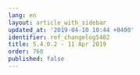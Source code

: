 ```yaml
---
lang: en
layout: article_with_sidebar
updated_at: '2019-04-10 10:44 +0400'
identifier: ref_changelog5402
title: 5.4.0.2 - 11 Apr 2019
order: 760
published: false
---
```


